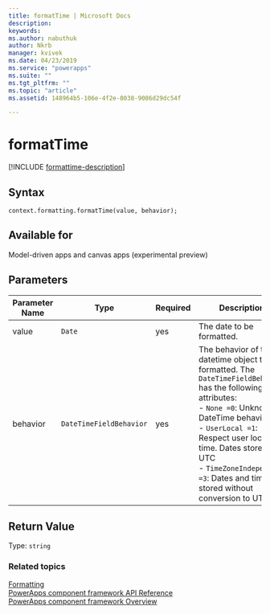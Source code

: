 ```yaml
---
title: formatTime | Microsoft Docs
description: 
keywords:
ms.author: nabuthuk
author: Nkrb
manager: kvivek
ms.date: 04/23/2019
ms.service: "powerapps"
ms.suite: ""
ms.tgt_pltfrm: ""
ms.topic: "article"
ms.assetid: 148964b5-106e-4f2e-8038-9086d29dc54f

---
```


# formatTime

[!INCLUDE [formattime-description](includes/formattime-description.md)]

## Syntax

`context.formatting.formatTime(value, behavior);`

## Available for 

Model-driven apps and canvas apps (experimental preview)

## Parameters

| Parameter Name|Type|Required|Description|
| ------------- |----|--------|-----------|
|value|`Date`|yes|The date to be formatted.|
|behavior|`DateTimeFieldBehavior`|yes|The behavior of the datetime object to be formatted. The `DateTimeFieldBehavior` has the following attributes:<br/>- `None =0`: Unknown DateTime behavior <br/>- `UserLocal =1`: Respect user local time. Dates stored as UTC<br/>- `TimeZoneIndependent =3`: Dates and time stored without conversion to UTC|

## Return Value

Type: `string`


### Related topics

[Formatting](../formatting.md)<br/>
[PowerApps component framework API Reference](../../reference/index.md)<br/>
[PowerApps component framework Overview](../../overview.md)